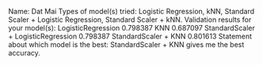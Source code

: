 Name: Dat Mai
Types of model(s) tried: Logistic Regression, kNN, Standard Scaler + Logistic Regression, Standard Scaler + kNN.
Validation results for your model(s): LogisticRegression 0.798387 KNN 0.687097 StandardScaler + LogisticRegression 0.798387 StandardScaler + KNN 0.801613
Statement about which model is the best: StandardScaler + KNN gives me the best accuracy.
